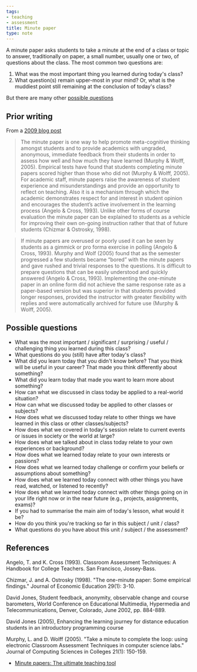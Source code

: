 ```yaml
---
tags:
- teaching
- assessment
title: Minute paper
type: note
---
```


A minute paper asks students to take a minute at the end of a class or topic to answer, traditionally on paper, a small number, usually one or two, of questions about the class. The most common two questions are:

1.  What was the most important thing you learned during today's class?
2.  What question(s) remain upper-most in your mind? Or, what is the muddiest point still remaining at the conclusion of today's class?

But there are many other [possible questions](#possible-questions)


## Prior writing

From a [2009 blog post](https://djon.es/blog/2009/02/27/minute-papers-encouraging-relection/)

> The minute paper is one way to help promote meta-cognitive thinking amongst students and to provide academics with ungraded, anonymous, immediate feedback from their students in order to assess how well and how much they have learned (Murphy & Wolff, 2005). Empirical tests have found that students completing minute papers scored higher than those who did not (Murphy & Wolff, 2005). For academic staff, minute papers raise the awareness of student experience and misunderstandings and provide an opportunity to reflect on teaching. Also it is a mechanism through which the academic demonstrates respect for and interest in student opinion and encourages the student’s active involvement in the learning process (Angelo & Cross, 1993). Unlike other forms of course evaluation the minute paper can be explained to students as a vehicle for improving their own on-going instruction rather that that of future students (Chizmar & Ostrosky, 1998).

> If minute papers are overused or poorly used it can be seen by students as a gimmick or pro forma exercise in polling (Angelo & Cross, 1993). Murphy and Wolf (2005) found that as the semester progressed a few students became “bored” with the minute papers and gave rushed and trivial responses to the questions. It is difficult to prepare questions that can be easily understood and quickly answered (Angelo & Cross, 1993). Implementing the one-minute paper in an online form did not achieve the same response rate as a paper-based version but was superior in that students provided longer responses, provided the instructor with greater flexibility with replies and were automatically archived for future use (Murphy & Wolff, 2005).


## Possible questions

-   What was the most important / significant / surprising / useful / challenging thing you learned during this class?
-   What questions do you (still) have after today's class?
-   What did you learn today that you didn't know before? That you think will be useful in your career? That made you think differently about something?
-   What did you learn today that made you want to learn more about something?
-   How can what we discussed in class today be applied to a real-world situation?
-   How can what we discussed today be applied to other classes or subjects?
-   How does what we discussed today relate to other things we have learned in this class or other classes/subjects?
-   How does what we covered in today's session relate to current events or issues in society or the world at large?
-   How does what we talked about in class today relate to your own experiences or background?
-   How does what we learned today relate to your own interests or passions?
-   How does what we learned today challenge or confirm your beliefs or assumptions about something?
-   How does what we learned today connect with other things you have read, watched, or listened to recently?
-   How does what we learned today connect with other things going on in your life right now or in the near future (e.g., projects, assignments, exams)?
-   If you had to summarise the main aim of today's lesson, what would it be?
-   How do you think you're tracking so far in this subject / unit / class?
-   What questions do you have about this unit / subject / the assessment?
 

## References

 Angelo, T. and K. Cross (1993). Classroom Assessment Techniques: A Handbook for College Teachers. San Francisco, Jossey-Bass.

Chizmar, J. and A. Ostrosky (1998). "The one-minute paper: Some empirical findings." Journal of Economic Education 29(1): 3-10.

David Jones, Student feedback, anonymity, observable change and course barometers, World Conference on Educational Multimedia, Hypermedia and Telecommunications, Denver, Colorado, June 2002, pp. 884-889.

David Jones (2005), Enhancing the learning journey for distance education students in an introductory programming course

Murphy, L. and D. Wolff (2005). "Take a minute to complete the loop: using electronic Classroom Assessment Techniques in computer science labs." Journal of Computing Sciences in Colleges 21(1): 150-159.

- [Minute papers: The ultimate teaching tool](https://teche.mq.edu.au/2023/05/minute-papers-the-ultimate-teaching-tool-for-busy-educators/)